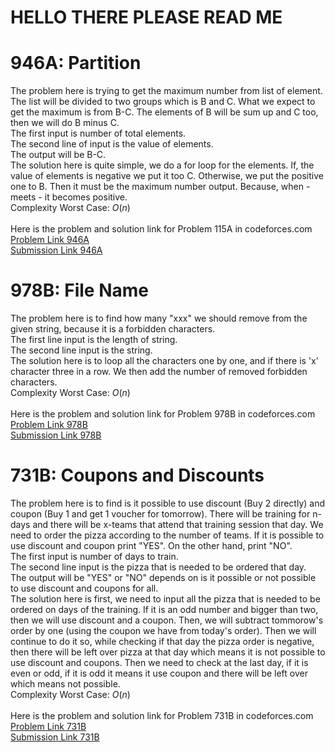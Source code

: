 # HELLO THERE PLEASE READ ME

# 946A: Partition
The problem here is trying to get the maximum number from list of element. The list will be divided to two groups which is B and C. What we expect to get the maximum is from B-C. The elements of B will be sum up and C too, then we will do B minus C. <br>
The first input is number of total elements. <br>
The second line of input is the value of elements. <br>
The output will be B-C. <br>
The solution here is quite simple, we do a for loop for the elements. If, the value of elements is negative we put it too C. Otherwise, we put the positive one to B. Then it must be the maximum number output. Because, when - meets - it becomes positive. <br>
Complexity Worst Case: *O*(*n*)<br>
<br>
Here is the problem and solution link for Problem 115A in codeforces.com <br>
[Problem Link 946A](http://codeforces.com/problemset/problem/946/A) <br>
[Submission Link 946A](http://codeforces.com/contest/946/submission/44467101) <br>

# 978B: File Name
The problem here is to find how many "xxx" we should remove from the given string, because it is a forbidden characters. <br>
The first line input is the length of string. <br>
The second line input is the string. <br>
The solution here is to loop all the characters one by one, and if there is 'x' character three in a row. We then add the number of removed forbidden characters. <br>
Complexity Worst Case: *O*(*n*)<br>
<br>
Here is the problem and solution link for Problem 978B in codeforces.com <br>
[Problem Link 978B](http://codeforces.com/problemset/problem/978/B) <br>
[Submission Link 978B](http://codeforces.com/contest/978/submission/44467319) <br>

# 731B: Coupons and Discounts
The problem here is to find is it possible to use discount (Buy 2 directly) and coupon (Buy 1 and get 1 voucher for tomorrow). There will be training for n-days and there will be x-teams that attend that training session that day. We need to order the pizza according to the number of teams. If it is possible to use discount and coupon print "YES". On the other hand, print "NO". <br>
The first input is number of days to train. <br>
The second line input is the pizza that is needed to be ordered that day. <br>
The output will be "YES" or "NO" depends on is it possible or not possible to use discount and coupons for all. <br>
The solution here is first, we need to input all the pizza that is needed to be ordered on days of the training. If it is an odd number and bigger than two, then we will use discount and a coupon. Then, we will subtract tommorow's order by one (using the coupon we have from today's order). Then we will continue to do it so, while checking if that day the pizza order is negative, then there will be left over pizza at that day which means it is not possible to use discount and coupons. Then we need to check at the last day, if it is even or odd, if it is odd it means it use coupon and there will be left over which means not possible. <br>
Complexity Worst Case: *O*(*n*)<br>
<br>
Here is the problem and solution link for Problem 731B in codeforces.com <br>
[Problem Link 731B](http://codeforces.com/problemset/problem/731/B) <br>
[Submission Link 731B](http://codeforces.com/contest/731/submission/44467911) <br>
